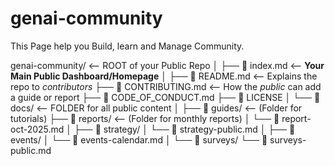 # genai-community
This Page help you Build, learn and Manage Community.

genai-community/        <-- ROOT of your Public Repo
│
├── 📜 index.md          <-- **Your Main Public Dashboard/Homepage**
│
├── 📜 README.md         <-- Explains the repo to *contributors*
├── 📜 CONTRIBUTING.md   <-- How the *public* can add a guide or report
├── 📜 CODE_OF_CONDUCT.md
├── 📜 LICENSE
│
└── 📁 docs/             <-- FOLDER for all public content
    │
    ├── 📁 guides/       <-- (Folder for tutorials)
    ├── 📁 reports/      <-- (Folder for monthly reports)
    │   └── 📜 report-oct-2025.md
    │
    ├── 📁 strategy/
    │   └── 📜 strategy-public.md
    │
    ├── 📁 events/
    │   └── 📜 events-calendar.md
    │
    └── 📁 surveys/
        └── 📜 surveys-public.md
